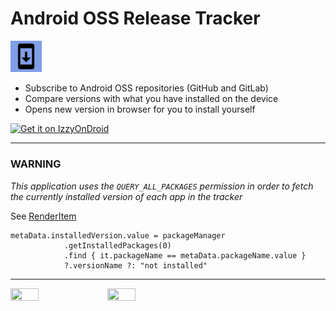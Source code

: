 # Android OSS Release Tracker
<img src="https://github.com/jroddev/android-oss-release-tracker/blob/master/app/src/main/ic_launcher-playstore.png" width=10%, height=10%)>

- Subscribe to Android OSS repositories (GitHub and GitLab)
- Compare versions with what you have installed on the device
- Opens new version in browser for you to install yourself

<p align="left"><a href="https://apt.izzysoft.de/fdroid/index/apk/com.jroddev.android_oss_release_tracker"><img src="https://gitlab.com/IzzyOnDroid/repo/-/raw/master/assets/IzzyOnDroid.png" alt="Get it on IzzyOnDroid" height=80/></a></p>

---

### WARNING
*This application uses the `QUERY_ALL_PACKAGES` permission in order to fetch the currently installed version of each app in the tracker*
   
See [RenderItem](https://github.com/jroddev/android-oss-release-tracker/blob/master/app/src/main/java/com/jroddev/android_oss_release_tracker/ui/AppsScreen.kt#L182)
```
metaData.installedVersion.value = packageManager
            .getInstalledPackages(0)
            .find { it.packageName == metaData.packageName.value }
            ?.versionName ?: "not installed"
```
---

<img src="https://user-images.githubusercontent.com/9654410/200736147-23eece6e-6d94-4f1b-8d08-5b4992eb136b.png" width=30% height=30%)>
<img src="https://user-images.githubusercontent.com/9654410/200736616-c07cf81a-27ba-43d9-8f4d-49179bdea9fc.png" width=30% height=30%)>





